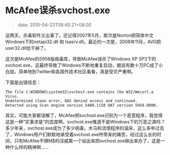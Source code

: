 # McAfee误杀svchost.exe
>date: 2010-04-23T08:45:21+08:00


这两天，杀毒软件又出事了。还记得2007年5月，那次是Norton把简体中文Windows下的netapi32.dll 和 lsasrv.dll。最近的一次是，2008年11月，AVG把user32.dll给干掉了。


这次是McAfee的5958版病毒库，导致McAfee误杀了Windows XP SP3下的svchost.exe，这最终导致了Windows不断地重复启动，据说有数十万PC成了小白鼠。简单地到Twitter和各国外技术社区看看，真是受灾严重啊。


下面是出错信息：



```
The file C:WINDOWS\system32\svchost.exe contains the W32/Wecorl.a Virus.
Undetermined clean error, OAS denied access and continued.
Detected using Scan engine version 5400.1158 DAT version 5958.0000.
```

其实，可能大家都误解了，McAfee把svchost.exe识别为一个恶意程序，我觉得这是一种“实事求是”的态度啊，svchost.exe难道不是Windows下的万恶之源吗？多少年来，svchost.exe成为了多少病毒，木马和流氓程序的温床，这么多年过去了，Windows用户们默默地承受着svchost.exe所带来的痛苦，经过这么长的时间，只有McAfee不惧M$的淫威第一个站出来把svchost.exe揪出来办了，这是一种什么样的精神啊……


